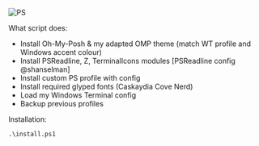 
![PS](https://i.imgur.com/rMu15Tk.gif)

What script does:

- Install Oh-My-Posh & my adapted OMP theme (match WT profile and Windows accent colour)
- Install PSReadline, Z, TerminalIcons modules [PSReadline config @shanselman]
- Install custom PS profile with config
- Install required glyped fonts (Caskaydia Cove Nerd)
- Load my Windows Terminal config
- Backup previous profiles


Installation:

```.\install.ps1```
